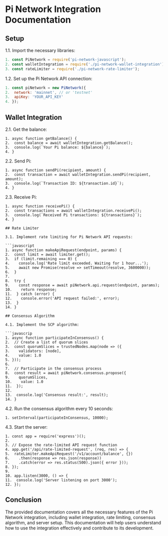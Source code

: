 # Pi Network Integration Documentation

## Setup

1.1. Import the necessary libraries:

```javascript
1. const PiNetwork = require('pi-network-javascript');
2. const walletIntegration = require('./pi-network-wallet-integration');
3. const rateLimiter = require('./pi-network-rate-limiter');
```

1.2. Set up the Pi Network API connection:

```javascript
1. const piNetwork = new PiNetwork({
2.  network: 'mainnet', // or 'testnet'
3.  apiKey: 'YOUR_API_KEY'
4. });
```

## Wallet Integration

2.1. Get the balance:

```javascrip
1. async function getBalance() {
2.  const balance = await walletIntegration.getBalance();
3.  console.log(`Your Pi balance: ${balance}`);
4. }
```
  
2.2. Send Pi:

```javascrip
1. async function sendPi(recipient, amount) {
2.  const transaction = await walletIntegration.sendPi(recipient, amount);
3.  console.log(`Transaction ID: ${transaction.id}`);
4. }
```

2.3. Receive Pi:

```javascrip
1. async function receivePi() {
2.  const transactions = await walletIntegration.receivePi();
3.  console.log(`Received Pi transactions: ${transactions}`);
4. }

## Rate Limiter

3.1. Implement rate limiting for Pi Network API requests:

```javascript
1. async function makeApiRequest(endpoint, params) {
2.  const limit = await limiter.get();
3.  if (limit.remaining === 0) {
4.    console.log('Rate limit exceeded. Waiting for 1 hour...');
5.    await new Promise(resolve => setTimeout(resolve, 3600000));
6.  }
7. 
8.  try {
9.    const response = await piNetwork.api.request(endpoint, params);
10.    return response;
11.  } catch (error) {
12.    console.error('API request failed:', error);
13.  }
14. }

## Consensus Algorithm

4.1. Implement the SCP algorithm:

```javascrip
1. async function participateInConsensus() {
2.  // Create a list of quorum slices
3.  const quorumSlices = trustedNodes.map(node => ({
3.    validators: [node],
4.    value: 1.0
5. }));
6. 
7.  // Participate in the consensus process
8.  const result = await piNetwork.consensus.propose({
9.    quorumSlices,
10.    value: 1.0
11.  });
12. 
13.  console.log('Consensus result:', result);
14. }
```
  
4.2. Run the consensus algorithm every 10 seconds:

```javascrip
1. setInterval(participateInConsensus, 10000);
```
  
4.3. Start the server:

```javascrip
1. const app = require('express')();
2. 
3. // Expose the rate-limited API request function
4. app.get('/api/rate-limited-request', (req, res) => {
5.  rateLimiter.makeApiRequest('/v1/account/balance', {})
6.    .then(response => res.json(response))
7.    .catch(error => res.status(500).json({ error }));
8. });
9. 
10. app.listen(3000, () => {
11.  console.log('Server listening on port 3000');
12. });
```

## Conclusion

The provided documentation covers all the necessary features of the Pi Network integration, including wallet integration, rate limiting, consensus algorithm, and server setup. This documentation will help users understand how to use the integration effectively and contribute to its development.
